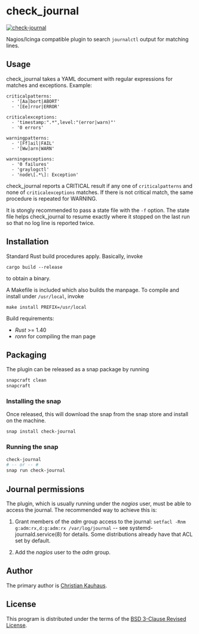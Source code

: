# check_journal

[![check-journal](https://snapcraft.io//check-journal/badge.svg)](https://snapcraft.io/check-journal)


Nagios/Icinga compatible plugin to search `journalctl` output for matching lines.


## Usage

check_journal takes a YAML document with regular expressions for matches and
exceptions. Example:

```
criticalpatterns:
  - '[Aa]bort|ABORT'
  - '[Ee]rror|ERROR'

criticalexceptions:
  - 'timestamp:".*",level:"(error|warn)"'
  - '0 errors'

warningpatterns:
  - '[Ff]ail|FAIL'
  - '[Ww]arn|WARN'

warningexceptions:
  - '0 failures'
  - 'graylogctl'
  - 'node\[.*\]: Exception'
```

check_journal reports a CRITICAL result if any one of `criticalpatterns` and
none of `criticalexceptions` matches. If there is not critical match, the same
procedure is repeated for WARNING.

It is stongly recommended to pass a state file with the `-f` option. The state
file helps check_journal to resume exactly where it stopped on the last run so
that no log line is reported twice.


## Installation

Standard Rust build procedures apply. Basically, invoke
```
cargo build --release
```
to obtain a binary.

A Makefile is included which also builds the manpage. To compile and install
under `/usr/local`, invoke
```
make install PREFIX=/usr/local
```

Build requirements:

* *Rust* >= 1.40
* *ronn* for compiling the man page

## Packaging

The plugin can be released as a snap package by running
```bash
snapcraft clean
snapcraft
```

### Installing the snap

Once released, this will download the snap from the snap store and install
on the machine.
```bash
snap install check-journal
```

### Running the snap

```bash
check-journal
# -- or -- #
snap run check-journal
```


## Journal permissions

The plugin, which is usually running under the *nagios* user, must be able to
access the journal. The recommended way to achieve this is:

1. Grant members of the *adm* group access to the journal:
      `setfacl -Rnm g:adm:rx,d:g:adm:rx /var/log/journal` -- see
      systemd-journald.service(8) for details. Some distributions already have
      that ACL set by default.

2. Add the *nagios* user to the *adm* group.


## Author

The primary author is [Christian Kauhaus](mailto:kc@flyingcircus.io).


## License

This program is distributed under the terms of the [BSD 3-Clause Revised
License](https://opensource.org/licenses/BSD-3-Clause).
